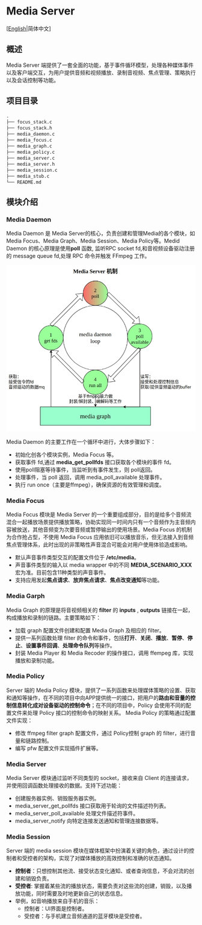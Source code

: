 # **Media Server**

[[English](./README.md)|简体中文]

## **概述**

 Media Server 端提供了一套全面的功能，基于事件循环模型，处理各种媒体事件以及客户端交互，为用户提供音频和视频播放、录制音视频、焦点管理、策略执行以及会话控制等功能。

## **项目目录**

```tree
.
├── focus_stack.c
├── focus_stack.h
├── media_daemon.c
├── media_focus.c
├── media_graph.c
├── media_policy.c
├── media_server.c
├── media_server.h
├── media_session.c
├── media_stub.c
└── README.md
```
## **模块介绍**

### **Media Daemon**

 Media Daemon 是 Media Server的核心，负责创建和管理Media的各个模块，如 Media Focus、Media Graph、Media Session、Media Policy等。Medid Daemon 的核心原理是使用**poll** 函数, 监听RPC socket fd,和音视频设备驱动注册的 message queue fd,处理 RPC 命令并触发 FFmpeg 工作。

 ![Media Daemon架构图](../images/server/Media_Daemon_zh-cn.jpg)

 Media Daemon 的主要工作在一个循环中进行，大体步骤如下：
- 初始化创各个模块实例，Media Focus 等。
- 获取事件 fd,通过 **media_get_pollfds** 接口获取各个模块的事件 fd。
- 使用poll阻塞等待事件，当监听到有事件发生，则 poll返回。
- 处理事件，当 poll 返回，调用 media_poll_available 处理事件。
- 执行 run once（主要是ffmpeg），确保资源的有效管理和调度。

### **Media Focus**

 Media Focus 模块是 Media Server 的一个重要组成部分，目的是给多个音频流混合一起播放场景提供播放策略，协助实现同一时间内只有一个音频作为主音频内容被放送，其他音频变为次要音频或暂停输出的使用场景。Media Focus 的机制为合作抢占型，不使用 Media Focus 应用依旧可以播放音乐，但无法接入到音频焦点管理体系，此时出现的非策略性声音混合可能会对用户使用体验造成影响。
- 默认声音事件类型交互的配置文件位于 **/etc/media**。
- 声音事件类型的输入以 media wrapper 中的不同 **MEDIA_SCENARIO_XXX** 宏为准。目前包含11种类型的声音事件。
- 支持应用发起**焦点请求**、**放弃焦点请求**、**焦点改变通知**等功能。

### **Media Garph**

 Media Graph 的原理是将音视频相关的 **filter** 的 **inputs** , **outputs** 链接在一起，构成播放和录制的链路。主要策略如下：
 - 加载 graph 配置文件创建和配置 Media Graph 及相应的 filter。
 - 提供一系列函数处理 filter 的命令和事件，包括**打开**、**关闭**、**播放**、**暂停**、**停止**、**设置事件回调**、**处理命令队列**等操作。
 - 封装 Media Player 和 Media Recoder 的操作接口，调用 ffempeg 库，实现播放和录制功能。

### **Media Policy**

 Server 端的 Media Policy 模块，提供了一系列函数来处理媒体策略的设置、获取和通知等操作，在不同的项目中向APP提供统一的接口，把用户的**路由和音量的控制信息转化成对设备驱动的控制命令**；在不同的项目中，Policy 会使用不同的配置文件来处理 Policy 接口的控制命令的映射关系。 Media Policy 的策略通过配置文件实现：
 - 修改 ffmpeg filter graph 配置文件，通过 Policy控制 graph 的 filter，进行音量和链路控制。
 - 编写 pfw 配置文件实现插件扩展等。

### **Media Server**

 Media Server 模块通过监听不同类型的 socket，接收来自 Client 的连接请求，并使用回调函数处理接收的数据。支持下述功能：
- 创建服务器实例、销毁服务器实例。
- media_server_get_pollfds 接口获取用于轮询的文件描述符列表。
- media_server_poll_available 处理文件描述符事件。
- media_server_notify 向特定连接发送通知和管理连接数据等。

### **Media Session**

 Server 端的 media session 模块在媒体框架中扮演着关键的角色，通过设计的控制者和受控者的架构，实现了对媒体播放的高效控制和准确的状态通知。
 - **控制者**：只想控制其他流、接受状态变化通知、或者查询信息，不会对流的创建和销毁负责。
 - **受控者**: 掌握着某些流的播放状态，需要负责对这些流的创建，销毁，以及播放功能，同时需要及时地更新自己的状态信息。
 - 举例，如音响播放来自手机的音乐：
   - 控制者：UI界面是控制者。
   - 受控者：与手机建立音频通道的蓝牙模块是受控者。
